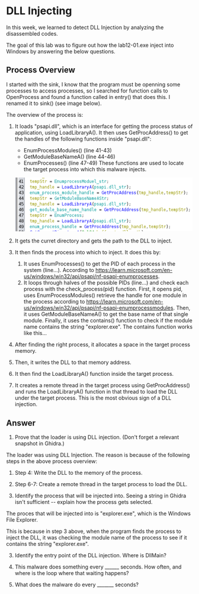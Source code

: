 # DLL Injecting

In this week, we learned to detect DLL Injection by analyzing the disassembled codes.

The goal of this lab was to figure out how the lab12-01.exe inject into Windows by answering the below questions.

## Process Overview

I started with the sink, I know that the program must be openning some processes to access processes, so I searched for function calls to OpenProcess and found a function called in entry() that does this. I renamed it to sink() (see image below).

The overview of the process is: 

 1. It loads "psapi.dll", which is an interface for getting the process status of application, using LoadLibraryA(). It then uses GetProcAddress() to get the handles of the following functions inside "psapi.dll":
      - EnumProcessModules() (line 41-43)
      - GetModuleBaseNameA() (line 44-46)
      - EnumProcesses() (line 47-49)
    These functions are used to locate the target process into which this malware injects.

    ![sink function](./step1.png)

  2. It gets the curret directory and gets the path to the DLL to inject. 
  3. It then finds the process into which to inject. It does this by: 
      1. It uses EnumProcesses() to get the PID of each process in the system (line...). According to https://learn.microsoft.com/en-us/windows/win32/api/psapi/nf-psapi-enumprocesses. 
      2. It loops through halves of the possible PIDs (line...) and check each process with the check_process(pid) function.
      First, it opens pid, uses EnumProcessModules() retrieve the handle for one module in the process according to https://learn.microsoft.com/en-us/windows/win32/api/psapi/nf-psapi-enumprocessmodules. 
      Then, it uses GetModuleBaseNameA() to get the base name of that single module. 
      Finally, it uses the contains() function to check if the module name contains the string "explorer.exe". The contains function works like this...
  4. After finding the right process, it allocates a space in the target process memory. 
  5. Then, it writes the DLL to that memory address. 
  6. It then find the LoadLibraryA() function inside the target process. 
  7. It creates a remote thread in the target process using GetProcAddress() and runs the LoadLibraryA() function in that thread to load the DLL under the target process. This is the most obvious sign of a DLL injection.  

## Answer
1. Prove that the loader is using DLL injection. (Don't forget a relevant snapshot in Ghidra.)

The loader was using DLL Injection. 
The reason is because of the following steps in the above process overview: 
  1. Step 4: Write the DLL to the memory of the process. 
  2. Step 6-7: Create a remote thread in the target process to load the DLL. 
 
2. Identify the process that will be injected into. Seeing a string in Ghidra isn't sufficient -- explain how the process gets selected.

The proces that will be injected into is "explorer.exe", which is the Windows File Explorer.

This is because in step 3 above, when the program finds the process to inject the DLL, it was checking the module name of the process to see if it contains the string "explorer.exe". 

3. Identify the entry point of the DLL injection. Where is DllMain?

4. This malware does something every ______ seconds. How often, and where is the loop where that waiting happens?

5. What does the malware do every _______ seconds?